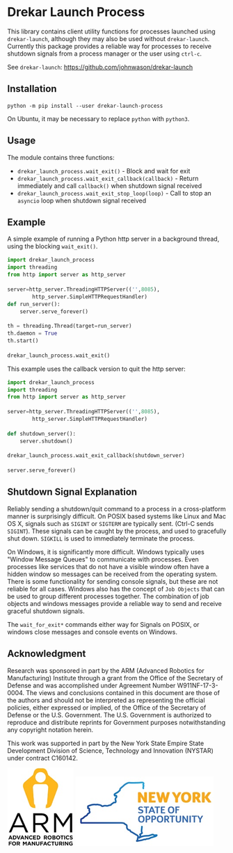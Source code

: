 # Drekar Launch Process

This library contains client utility functions for processes launched using `drekar-launch`, although they may also be used without `drekar-launch`. Currently this package provides a reliable way for processes to receive shutdown signals from a process manager or the user using `ctrl-c`.

See `drekar-launch`: https://github.com/johnwason/drekar-launch

## Installation

```
python -m pip install --user drekar-launch-process
```

On Ubuntu, it may be necessary to replace `python` with `python3`.

## Usage

The module contains three functions:

* `drekar_launch_process.wait_exit()` - Block and wait for exit
* `drekar_launch_process.wait_exit_callback(callback)` - Return immediately and call `callback()` when shutdown signal received
* `drekar_launch_process.wait_exit_stop_loop(loop)` - Call to stop an `asyncio` loop when shutdown signal received

## Example

A simple example of running a Python http server in a background thread, using the blocking `wait_exit()`.

```python
import drekar_launch_process
import threading
from http import server as http_server

server=http_server.ThreadingHTTPServer(('',8085), 
        http_server.SimpleHTTPRequestHandler)
def run_server():
    server.serve_forever()

th = threading.Thread(target=run_server)
th.daemon = True
th.start()

drekar_launch_process.wait_exit()
```

This example uses the callback version to quit the http server:

```python
import drekar_launch_process
import threading
from http import server as http_server

server=http_server.ThreadingHTTPServer(('',8085), 
        http_server.SimpleHTTPRequestHandler)

def shutdown_server():
    server.shutdown()

drekar_launch_process.wait_exit_callback(shutdown_server)

server.serve_forever()
```

## Shutdown Signal Explanation

Reliably sending a shutdown/quit command to a process in a cross-platform manner is surprisingly difficult. On POSIX based systems like Linux and Mac OS X, signals such as `SIGINT` or `SIGTERM` are typically sent. (Ctrl-C sends `SIGINT`). These signals can be caught by the process, and used to gracefully shut down. `SIGKILL` is used to immediately terminate the process.

On Windows, it is significantly more difficult. Windows typically uses "Window Message Queues" to communicate with processes. Even processes like services that do not have a visible window often have a hidden window so messages can be received from the operating system. There is some functionality for sending console signals, but these are not reliable for all cases. Windows also has the concept of `Job Objects` that can be used to group different processes together. The combination of job objects and windows messages provide a reliable way to send and receive graceful shutdown signals.

The `wait_for_exit*` commands either way for Signals on POSIX, or windows close messages and console events on Windows.

## Acknowledgment

Research was sponsored in part by the ARM (Advanced Robotics for Manufacturing) Institute through a grant from the Office of the Secretary of Defense and was accomplished under Agreement Number W911NF-17-3-0004. The views and conclusions contained in this document are those of the authors and should not be interpreted as representing the official policies, either expressed or implied, of the Office of the Secretary of Defense or the U.S. Government. The U.S. Government is authorized to reproduce and distribute reprints for Government purposes notwithstanding any copyright notation herein.

This work was supported in part by the New York State Empire State Development Division of Science, Technology and Innovation (NYSTAR) under contract C160142.

![](docs/figures/arm_logo.jpg) ![](docs/figures/nys_logo.jpg)
